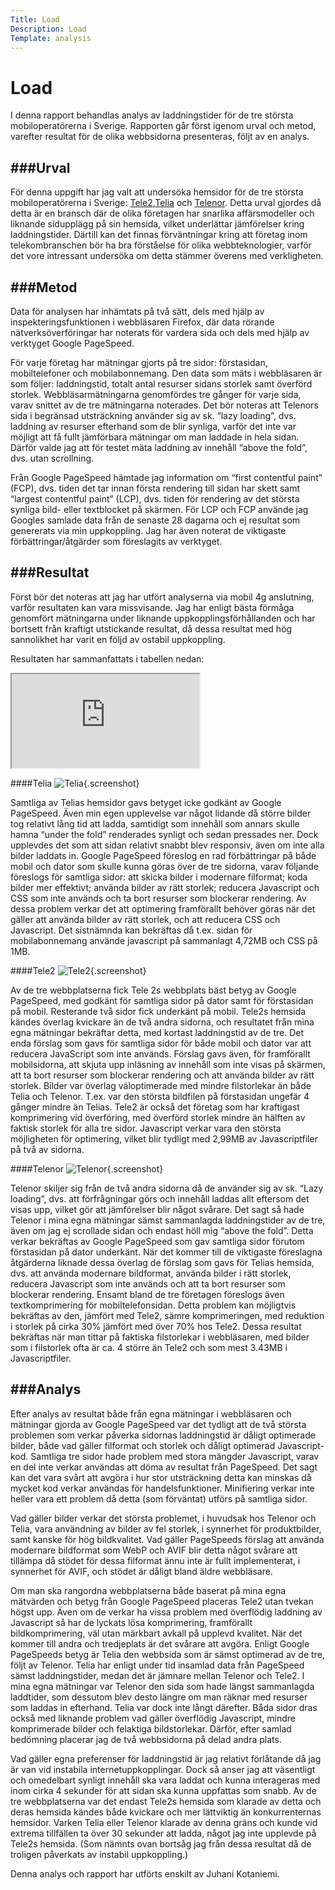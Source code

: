 ```yaml
---
Title: Load
Description: Load
Template: analysis
---
```


# Load
I denna rapport behandlas analys av laddningstider för de tre största mobiloperatörerna i Sverige. Rapporten går först igenom urval och metod, varefter resultat
för de olika webbsidorna presenteras, följt av en analys.

###Urval
-----------------------
 
För denna uppgift har jag valt att undersöka hemsidor för de tre största mobiloperatörerna i Sverige: [Tele2](http://www.tele2.se),[Telia](http://www.telia.se) och [Telenor](http://https://www.telenor.se/). Detta urval gjordes då detta är en bransch där de olika företagen har snarlika affärsmodeller och liknande sidupplägg på sin hemsida, vilket underlättar jämförelser kring laddningstider. Därtill kan det finnas förväntningar kring att företag inom telekombranschen bör ha bra förståelse för olika webbteknologier, varför det vore intressant undersöka om detta stämmer överens med verkligheten.
 
###Metod
-----------------------
Data för analysen har inhämtats på två sätt, dels med hjälp av inspekteringsfunktionen i webbläsaren Firefox, där data rörande nätverksöverföringar har noterats för vardera sida och dels med hjälp av verktyget Google PageSpeed. 

För varje företag har mätningar gjorts på tre sidor: förstasidan, mobiltelefoner och mobilabonnemang. Den data som mäts i webbläsaren är som följer: laddningstid, totalt antal resurser sidans storlek samt överförd storlek. Webbläsarmätningarna genomfördes tre gånger för varje sida, varav snittet av de tre mätningarna noterades. Det bör noteras att Telenors sida i begränsad utsträckning använder sig av sk. “lazy loading”, dvs. laddning av resurser efterhand som de blir synliga, varför det inte var möjligt att få fullt jämförbara mätningar om man laddade in hela sidan. Därför valde jag att för testet mäta laddning av innehåll “above the fold”, dvs. utan scrollning.

Från Google PageSpeed hämtade jag information om “first contentful paint” (FCP), dvs. tiden det tar innan första rendering till sidan har skett samt “largest contentful paint” (LCP), dvs. tiden för rendering av det största synliga bild- eller textblocket på skärmen. För LCP och FCP använde jag Googles samlade data från de senaste 28 dagarna och ej resultat som genererats via min uppkoppling. Jag har även noterat de viktigaste förbättringar/åtgärder som föreslagits av verktyget.
 
###Resultat
-----------------------

Först bör det noteras att jag har utfört analyserna via mobil 4g anslutning, varför resultaten kan vara missvisande. Jag har enligt bästa förmåga genomfört mätningarna under liknande uppkopplingsförhållanden och har bortsett från kraftigt utstickande resultat, då dessa resultat med hög sannolikhet har varit en följd av ostabil uppkoppling.
 
Resultaten har sammanfattats i tabellen nedan:
<iframe class="load-table" src="https://docs.google.com/spreadsheets/d/e/2PACX-1vQ2O7h8aLuHAZbEc2W70tDdTpnbfBj5_d6VJku6-7XKY4L_FdWuomxSZS9OHFzk4phsVm9nhA2is7Hm/pubhtml?gid=0&amp;single=true&amp;widget=true&amp;headers=false"></iframe>
 
####Telia
![Telia](../image/telia.jpg){.screenshot}

Samtliga av Telias hemsidor gavs betyget icke godkänt av Google PageSpeed. Även min egen upplevelse var något lidande då större bilder tog relativt lång tid att ladda, samtidigt som innehåll som annars skulle hamna “under the fold” renderades synligt och sedan pressades ner. Dock upplevdes det som att sidan relativt snabbt blev responsiv, även om inte alla bilder laddats in.
Google PageSpeed föreslog en rad förbättringar på både mobil och dator som skulle kunna göras över de tre sidorna, varav följande föreslogs för samtliga sidor: att skicka bilder i modernare filformat; koda bilder mer effektivt; använda bilder av rätt storlek; reducera Javascript och CSS som inte används och ta bort resurser som blockerar rendering. Av dessa problem verkar det att optimering framförallt behöver göras när det gäller att använda bilder av rätt storlek, och att reducera CSS och Javascript. Det sistnämnda kan bekräftas då t.ex. sidan för mobilabonnemang använde javascript på sammanlagt 4,72MB och CSS på 1MB.
 
####Tele2
![Tele2](../image/tele2.jpg){.screenshot}

Av de tre webbplatserna fick Tele 2s webbplats bäst betyg av Google PageSpeed, med godkänt för samtliga sidor på dator samt för förstasidan på mobil. Resterande två sidor fick underkänt på mobil. Tele2s hemsida kändes överlag kvickare än de två andra sidorna, och resultatet från mina egna mätningar bekräftar detta, med kortast laddningstid av de tre. Det enda förslag som gavs för samtliga sidor för både mobil och dator var att reducera JavaScript som inte används. Förslag gavs även, för framförallt mobilsidorna, att skjuta upp inläsning av innehåll som inte visas på skärmen, att ta bort resurser som blockerar rendering och att använda bilder av rätt storlek. Bilder var överlag väloptimerade med mindre filstorlekar än både Telia och Telenor. T.ex. var den största bildfilen på förstasidan ungefär 4 gånger mindre än Telias. Tele2 är också det företag som har kraftigast komprimering vid överföring, med överförd storlek mindre än hälften av faktisk storlek för alla tre sidor. Javascript verkar vara den största möjligheten för optimering, vilket blir tydligt med 2,99MB av Javascriptfiler på två av sidorna.
 
####Telenor
![Telenor](../image/telenor.jpg){.screenshot}

Telenor skiljer sig från de två andra sidorna då de använder sig av sk. “Lazy loading”, dvs. att förfrågningar görs och innehåll laddas allt eftersom det visas upp, vilket gör att jämförelser blir något svårare. Det sagt så hade Telenor i mina egna mätningar sämst sammanlagda laddningstider av de tre, även om jag ej scrollade sidan och endast höll mig “above the fold”. Detta verkar bekräftas av Google PageSpeed som gav samtliga sidor förutom förstasidan på dator underkänt. När det kommer till de viktigaste föreslagna åtgärderna liknade dessa överlag de förslag som gavs för Telias hemsida, dvs. att använda modernare bildformat, använda bilder i rätt storlek, reducera Javascript som inte används och att ta bort resurser som blockerar rendering. Ensamt bland de tre företagen föreslogs även textkomprimering för mobiltelefonsidan. Detta problem kan möjligtvis bekräftas av den, jämfört med Tele2, sämre komprimeringen, med reduktion i storlek på cirka 30% jämfört med över 70% hos Tele2.
Dessa resultat bekräftas när man tittar på faktiska filstorlekar i webbläsaren, med bilder som i filstorlek ofta är ca. 4 större än Tele2 och som mest 3.43MB i Javascriptfiler.
 
###Analys
-----------------------
Efter analys av resultat både från egna mätningar i webbläsaren och mätningar gjorda av Google PageSpeed var det tydligt att de två största problemen som verkar påverka sidornas laddningstid är dåligt optimerade bilder, både vad gäller filformat och storlek och dåligt optimerad Javascript-kod. Samtliga tre sidor hade problem med stora mängder Javascript, varav en del inte verkar användas att döma av resultat från PageSpeed. Det sagt kan det vara svårt att avgöra i hur stor utsträckning detta kan minskas då mycket kod verkar användas för handelsfunktioner. Minifiering verkar inte heller vara ett problem då detta (som förväntat) utförs på samtliga sidor. 

Vad gäller bilder verkar det största problemet, i huvudsak hos Telenor och Telia, vara användning av bilder av fel storlek, i synnerhet för produktbilder, samt kanske för hög bildkvalitet. Vad gäller PageSpeeds förslag att använda modernare bildformat som WebP och AVIF blir detta något svårare att tillämpa då stödet för dessa filformat ännu inte är fullt implementerat, i synnerhet för AVIF, och stödet är dåligt bland äldre webbläsare.

Om man ska rangordna webbplatserna både baserat på mina egna mätvärden och betyg från Google PageSpeed placeras Tele2 utan tvekan högst upp. Även om de verkar ha vissa problem med överflödig laddning av Javascript så har de lyckats lösa komprimering, framförallt bildkomprimering, väl utan märkbart avkall på upplevd kvalitet. När det kommer till andra och tredjeplats är det svårare att avgöra. Enligt Google PageSpeeds betyg är Telia den webbsida som är sämst optimerad av de tre, följt av Telenor. Telia har enligt under tid insamlad data från PageSpeed sämst laddningstider, medan det är jämnare mellan Telenor och Tele2. I mina egna mätningar var Telenor den sida som hade längst sammanlagda laddtider, som dessutom blev desto längre om man räknar med resurser som laddas in efterhand. Telia var dock inte långt därefter. Båda sidor dras också med liknande problem vad gäller överflödig Javascript, mindre komprimerade bilder och felaktiga bildstorlekar. Därför, efter samlad bedömning placerar jag de två webbsidorna på delad andra plats. 

Vad gäller egna preferenser för laddningstid är jag relativt förlåtande då jag är van vid instabila internetuppkopplingar. Dock så anser jag att väsentligt och omedelbart synligt innehåll ska vara laddat och kunna interageras med inom cirka 4 sekunder för att sidan ska kunna uppfattas som snabb. Av de tre webbplatserna var det endast Tele2s hemsida som klarade av detta och deras hemsida kändes både kvickare och mer lättviktig än konkurrenternas hemsidor. Varken Telia eller Telenor klarade av denna gräns och kunde vid extrema tillfällen ta över 30 sekunder att ladda, något jag inte upplevde på Tele2s hemsida.
(Som nämnts ovan bortsåg jag från dessa resultat då de troligen påverkats av instabil uppkoppling.)

Denna analys och rapport har utförts enskilt av Juhani Kotaniemi.
